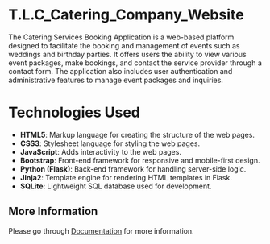 # T.L.C_Catering_Company_Website
The Catering Services Booking Application is a web-based platform designed to facilitate the 
booking and management of events such as weddings and birthday parties. It offers users 
the ability to view various event packages, make bookings, and contact the service provider 
through a contact form. The application also includes user authentication and 
administrative features to manage event packages and inquiries.

# Technologies Used
- **HTML5**: Markup language for creating the structure of the web pages.
- **CSS3**: Stylesheet language for styling the web pages.
- **JavaScript**: Adds interactivity to the web pages.
- **Bootstrap**: Front-end framework for responsive and mobile-first design.
- **Python (Flask)**: Back-end framework for handling server-side logic.
- **Jinja2**: Template engine for rendering HTML templates in Flask.
- **SQLite**: Lightweight SQL database used for development.

## More Information

Please go through [Documentation](Documentation.pdf) for more information.

